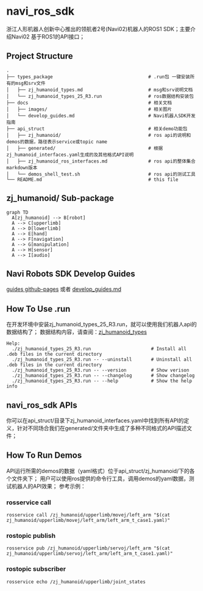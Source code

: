 # navi_ros_sdk
浙江人形机器人创新中心推出的领航者2号(Navi02)机器人的ROS1 SDK；主要介绍Navi02 基于ROS1的API接口；

## Project Structure

```
.
├── types_package                                   # .run包 一键安装所有的msg和srv文件
│   ├── zj_humanoid_types.md                        # msg和srv说明文档
│   └── zj_humanoid_types_25_R3.run                 # ros数据结构安装包
├── docs                                            # 相关文档
│   ├── images/                                     # 相关图片
│   └── develop_guides.md                           # Navi机器人SDK开发指南
├── api_struct                                      # 相关demo功能包
│   ├── zj_humanoid/                                # ros api的说明和demos的数据，路径表示service或topic name
│   ├── generated/                                  # 根据zj_humanoid_interfaces.yaml生成的及其他格式API说明
│   ├── zj_humanoid_ros_interfaces.md               # ros api的整体集合markdown版本
│   └── demos_shell_test.sh                         # ros api的测试工具
└── README.md                                       # this file
```

## zj_humanoid/ Sub-package
```mermaid
graph TD
  A[zj_humanoid] --> B[robot]
  A --> C[upperlimb]
  A --> D[lowerlimb]
  A --> E[hand]
  A --> F[navigation]
  A --> G[manipulation]
  A --> H[sensor]
  A --> I[audio]
```

## Navi Robots SDK Develop Guides
[guides github-pages](https://zj-humanoid.github.io/navi_sdk_documents/)
或者 [develop_guides.md](./docs/develop_guides.md)

## How To Use .run
在开发环境中安装zj_humanoid_types_25_R3.run，就可以使用我们机器人api的数据结构了；
数据结构内容，请查阅：[zj_humanoid_types](./types_package/zj_humanoid_types.md)

```
Help:
  ./zj_humanoid_types_25_R3.run                      # Install all .deb files in the current directory
  ./zj_humanoid_types_25_R3.run -- --uninstall       # Uninstall all .deb files in the current directory
  ./zj_humanoid_types_25_R3.run -- --version         # Show verison
  ./zj_humanoid_types_25_R3.run -- --changelog       # Show changelog
  ./zj_humanoid_types_25_R3.run -- --help            # Show the help info
```

## navi_ros_sdk APIs

你可以在api_struct/目录下zj_humanoid_interfaces.yaml中找到所有API的定义，针对不同场合我们在generated/文件夹中生成了多种不同格式的API描述文件；

## How To Run Demos

API运行所需的demos的数据（yaml格式）位于api_struct/zj_humanoid/下的各个文件夹下；
用户可以使用ros提供的命令行工具，调用demos的yaml数据，测试机器人的API效果；
参考示例：

### rosservice call
    rosservice call /zj_humanoid/upperlimb/movej/left_arm "$(cat zj_humanoid/upperlimb/movej/left_arm/left_arm_t_case1.yaml)"

### rostopic publish
    rosservice pub /zj_humanoid/upperlimb/servoj/left_arm "$(cat zj_humanoid/upperlimb/servoj/left_arm/left_arm_t_case1.yaml)"
    
### rostopic subscriber
    rosservice echo /zj_humanoid/upperlimb/joint_states
    
